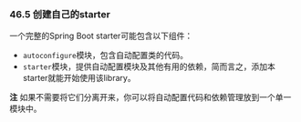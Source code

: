 ### 46.5 创建自己的starter

一个完整的Spring Boot starter可能包含以下组件：

* `autoconfigure`模块，包含自动配置类的代码。
* `starter`模块，提供自动配置模块及其他有用的依赖，简而言之，添加本starter就能开始使用该library。

**注** 如果不需要将它们分离开来，你可以将自动配置代码和依赖管理放到一个单一模块中。
